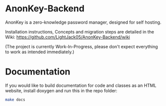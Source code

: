 # AnonKey-Backend
AnonKey is a zero-knowledge password manager, designed for self hosting.

Installation instructions, Concepts and migration steps are detailed in the Wiki: 
https://github.com/LightJack05/AnonKey-Backend/wiki

(The project is currently Work-In-Progress, please don't expect everything to work as intended immediately.)
# Documentation

If you would like to build documentation for code and classes as an HTML website, install doxygen and run this in the repo folder:

```bash
make docs
```
